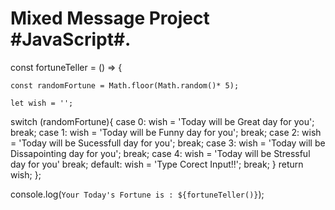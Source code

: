 # Mixed Message Project #JavaScript#.

const fortuneTeller = () => {

    const randomFortune = Math.floor(Math.random()* 5);

    let wish = '';

   switch (randomFortune){
    case 0:
        wish = 'Today will be Great day for you';
        break;
    case 1:
        wish = 'Today will be Funny day for you';
        break;
    case 2:
        wish = 'Today will be Sucessfull day for you';
        break;
    case 3:
        wish = 'Today will be Dissapointing day for you';
        break;
    case 4:
        wish = 'Today will be Stressful day for you'
        break;
    default:
        wish = 'Type Corect Input!!';
        break;
   }
   return wish;
};

console.log(`Your Today's Fortune is : ${fortuneTeller()}`);

